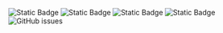 ![Static Badge](https://img.shields.io/badge/blacklists-60-000000) ![Static Badge](https://img.shields.io/badge/blacklisted-2527026-cc0000) ![Static Badge](https://img.shields.io/badge/whitelisted-2244-00CC00) ![Static Badge](https://img.shields.io/badge/streaming_blacklist-28107-000000) ![GitHub issues](https://img.shields.io/github/issues/fabriziosalmi/blacklists)
